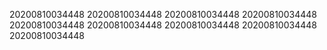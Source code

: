 20200810034448
20200810034448
20200810034448
20200810034448
20200810034448
20200810034448
20200810034448
20200810034448
20200810034448
